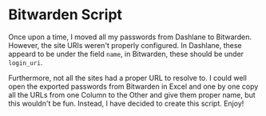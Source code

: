 # Bitwarden Script

Once upon a time, I moved all my passwords from Dashlane to Bitwarden. However, the site URIs weren't properly configured. In Dashlane, these appeard to be under the field `name`, in Bitwarden, these should be under `login_uri`.

Furthermore, not all the sites had a proper URL to resolve to. I could well open the exported passwords from Bitwarden in Excel and one by one copy all the URLs from one Column to the Other and give them proper name, but this wouldn't be fun. Instead, I have decided to create this script. Enjoy!
